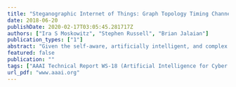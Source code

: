 ```yaml
---
title: "Steganographic Internet of Things: Graph Topology Timing Channels"
date: 2018-06-20
publishDate: 2020-02-17T03:05:45.281717Z
authors: ["Ira S Moskowitz", "Stephen Russell", "Brian Jalaian"]
publication_types: ["1"]
abstract: "Given the self-aware, artificially intelligent, and complex system-of-systems nature of the Internet of Things (IoT), un-intended behavior will manifest itself in many forms. In this paper, we illustrate a method for steganographic messaging that can exploit IoT side channels and be resilient to the heterogeneous communications and application protocols that exist in the IoT. We show that IoT side channels are susceptible to network steganography. Moreover, it is possible to create a data-in-motion steganographic method without network protocol modifications and mathematically bound the channel capacity."
featured: false
publication: ""
tags: ["AAAI Technical Report WS-18 (Artificial Intelligence for Cyber Security Workshop)"]
url_pdf: "www.aaai.org"
---
```


